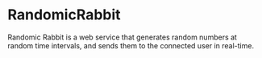 # RandomicRabbit
Randomic Rabbit is a web service that generates random numbers at random time intervals, and sends them to the connected user in real-time.
